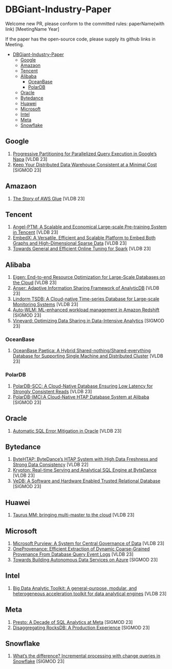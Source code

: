 # DBGiant-Industry-Paper
Welcome new PR, please conform to the committed rules:  paperName(with link) [MeetingName Year]

If the paper has the open-source code, please supply its github links in Meeting.

- [DBGiant-Industry-Paper](#dbgiant-industry-paper)
  - [Google](#google)
  - [Amazaon](#amazaon)
  - [Tencent](#tencent)
  - [Alibaba](#alibaba)
    - [OceanBase](#oceanbase)
    - [PolarDB](#polardb)
  - [Oracle](#oracle)
  - [Bytedance](#bytedance)
  - [Huawei](#huawei)
  - [Microsoft](#microsoft)
  - [Intel](#intel)
  - [Meta](#meta)
  - [Snowflake](#snowflake)


## Google
1. [Progressive Partitioning for Parallelized Query Execution in Google’s Napa](https://www.vldb.org/pvldb/vol16/p3475-sankaranarayanan.pdf) [VLDB 23]
2. [Keep Your Distributed Data Warehouse Consistent at a Minimal Cost]() [SIGMOD 23]

## Amazaon
1. [The Story of AWS Glue]() [VLDB 23]

## Tencent
1. [Angel-PTM: A Scalable and Economical Large-scale Pre-training System in Tencent](https://arxiv.org/pdf/2303.02868.pdf) [VLDB 23]
2. [EmbedX: A Versatile, Efficient and Scalable Platform to Embed Both Graphs and High-Dimensional Sparse Data](https://dl.acm.org/doi/pdf/10.14778/3611540.3611546) [VLDB 23]
3. [Towards General and Efficient Online Tuning for Spark](https://arxiv.org/pdf/2309.01901v1.pdf) [VLDB 23]


## Alibaba
1. [Eigen: End-to-end Resource Optimization for Large-Scale Databases on the Cloud](https://dl.acm.org/doi/pdf/10.14778/3611540.3611565) [VLDB 23]
2. [Anser: Adaptive Information Sharing Framework of AnalyticDB]() [VLDB 23]
3. [Lindorm TSDB: A Cloud-native Time-series Database for Large-scale Monitoring Systems]() [VLDB 23]
4. [Auto-WLM: ML-enhanced workload management in Amazon Redshift]() [SIGMOD 23]
5. [Vineyard: Optimizing Data Sharing in Data-Intensive Analytics]() [SIGMOD 23]
### OceanBase
1. [OceanBase Paetica: A Hybrid Shared-nothing/Shared-everything Database for Supporting Single Machine and Distributed Cluster](https://www.vldb.org/pvldb/vol16/p3728-xu.pdf) [VLDB 23]

### PolarDB
1. [PolarDB-SCC: A Cloud-Native Database Ensuring Low Latency for Strongly Consistent Reads](https://www.vldb.org/pvldb/vol16/p3754-chen.pdf) [VLDB 23]
2. [PolarDB-IMCI:A Cloud-Native HTAP Database System at Alibaba]() [SIGMOD 23]


## Oracle
1. [Automatic SQL Error Mitigation in Oracle]() [VLDB 23]

## Bytedance
1. [ByteHTAP: ByteDance’s HTAP System with High Data Freshness and Strong Data Consistency](https://www.vldb.org/pvldb/vol15/p3411-chen.pdf) [VLDB 22]
2. [Krypton: Real-time Serving and Analytical SQL Engine at ByteDance](https://www.vldb.org/pvldb/vol16/p3528-chen.pdf) [VLDB 23]
3. [VeDB: A Software and Hardware Enabled Trusted Relational Database](https://dl.acm.org/doi/pdf/10.1145/3589774) [SIGMOD 23]


## Huawei
1. [Taurus MM: bringing multi-master to the cloud](https://www.vldb.org/pvldb/vol16/p3488-depoutovitch.pdf) [VLDB 23]

## Microsoft
1. [Microsoft Purview: A System for Central Governance of Data](https://dl.acm.org/doi/pdf/10.14778/3611540.3611552) [VLDB 23]
2. [OneProvenance: Efficient Extraction of Dynamic Coarse-Grained Provenance From Database Query Event Logs](https://arxiv.org/pdf/2210.14047.pdf) [VLDB 23]
3. [Towards Building Autonomous Data Services on Azure](https://dl.acm.org/doi/pdf/10.1145/3555041.3589674) [SIGMOD 23]

## Intel
1. [Big Data Analytic Toolkit: A general-purpose, modular, and heterogeneous acceleration toolkit for data analytical engines]() [VLDB 23]

## Meta
1. [Presto: A Decade of SQL Analytics at Meta](https://scontent.fbkk10-1.fna.fbcdn.net/v/t39.8562-6/338697424_1576642486169536_1067048833935401645_n.pdf?_nc_cat=110&ccb=1-7&_nc_sid=ad8a9d&_nc_ohc=DZpvN_qgbKYAX-CuZCe&_nc_ht=scontent.fbkk10-1.fna&oh=00_AfCbkBqoOtDXSp22jQBY4iKnzbV4DS_aYqPc1XumlWSKPg&oe=65047997) [SIGMOD 23]
2. [Disaggregating RocksDB: A Production Experience](https://scontent.fbkk10-1.fna.fbcdn.net/v/t39.8562-6/356990181_787184386211320_3255498706838241035_n.pdf?_nc_cat=106&ccb=1-7&_nc_sid=ad8a9d&_nc_ohc=8oLZBKS9wE4AX-oY4TG&_nc_ht=scontent.fbkk10-1.fna&oh=00_AfDOk7z_tBa89Hpz1HsslZNLrH8DrRsWRpCOrWC5a0b69w&oe=6504A5BC) [SIGMOD 23]

## Snowflake
1. [What’s the difference? Incremental processing with change queries in Snowflake](https://dl.acm.org/doi/pdf/10.1145/3589776) [SIGMOD 23]